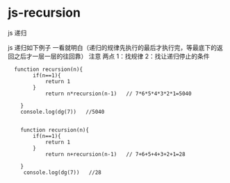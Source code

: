 # js-recursion
js 递归

  js 递归如下例子 一看就明白（递归的规律先执行的最后才执行完，等最底下的返回之后才一层一层的往回靠）
   注意  两点 1：找规律    2：找让递归停止的条件
  
      function recursion(n){
        	if(n==1){
        		return 1
        	}
        		return n*recursion(n-1)   // 7*6*5*4*3*2*1=5040

        }
	  	console.log(dg(7))   //5040


        function recursion(n){
        	if(n==1){
        		return 1
        	}
        		return n+recursion(n-1)   // 7+6+5+4+3+2+1=28

        }
	  	 console.log(dg(7))   //28





